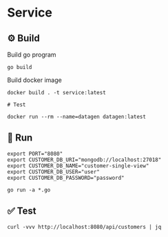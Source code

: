 # Service

## :gear: Build
Build go program
```shell
go build
```

Build docker image
```shell
docker build . -t service:latest

# Test

docker run --rm --name=datagen datagen:latest
```

## :rocket: Run
```shell
export PORT="8080"
export CUSTOMER_DB_URI="mongodb://localhost:27018"
export CUSTOMER_DB_NAME="customer-single-view"
export CUSTOMER_DB_USER="user"
export CUSTOMER_DB_PASSWORD="password"

go run -a *.go
```

## :white_check_mark: Test
```shell
curl -vvv http://localhost:8080/api/customers | jq

```
